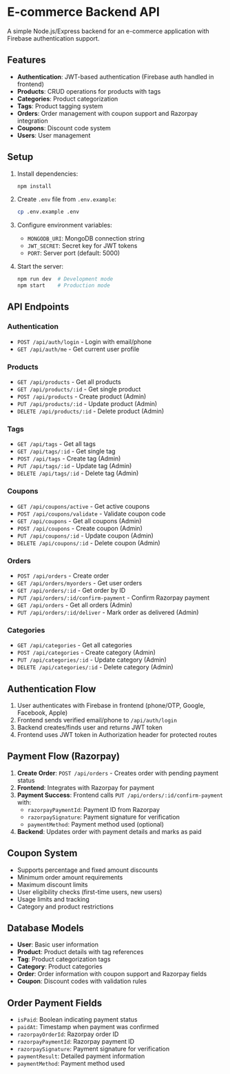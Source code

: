 # E-commerce Backend API

A simple Node.js/Express backend for an e-commerce application with Firebase authentication support.

## Features

- **Authentication**: JWT-based authentication (Firebase auth handled in frontend)
- **Products**: CRUD operations for products with tags
- **Categories**: Product categorization
- **Tags**: Product tagging system
- **Orders**: Order management with coupon support and Razorpay integration
- **Coupons**: Discount code system
- **Users**: User management

## Setup

1. Install dependencies:
   ```bash
   npm install
   ```

2. Create `.env` file from `.env.example`:
   ```bash
   cp .env.example .env
   ```

3. Configure environment variables:
   - `MONGODB_URI`: MongoDB connection string
   - `JWT_SECRET`: Secret key for JWT tokens
   - `PORT`: Server port (default: 5000)

4. Start the server:
   ```bash
   npm run dev  # Development mode
   npm start    # Production mode
   ```

## API Endpoints

### Authentication
- `POST /api/auth/login` - Login with email/phone
- `GET /api/auth/me` - Get current user profile

### Products
- `GET /api/products` - Get all products
- `GET /api/products/:id` - Get single product
- `POST /api/products` - Create product (Admin)
- `PUT /api/products/:id` - Update product (Admin)
- `DELETE /api/products/:id` - Delete product (Admin)

### Tags
- `GET /api/tags` - Get all tags
- `GET /api/tags/:id` - Get single tag
- `POST /api/tags` - Create tag (Admin)
- `PUT /api/tags/:id` - Update tag (Admin)
- `DELETE /api/tags/:id` - Delete tag (Admin)

### Coupons
- `GET /api/coupons/active` - Get active coupons
- `POST /api/coupons/validate` - Validate coupon code
- `GET /api/coupons` - Get all coupons (Admin)
- `POST /api/coupons` - Create coupon (Admin)
- `PUT /api/coupons/:id` - Update coupon (Admin)
- `DELETE /api/coupons/:id` - Delete coupon (Admin)

### Orders
- `POST /api/orders` - Create order
- `GET /api/orders/myorders` - Get user orders
- `GET /api/orders/:id` - Get order by ID
- `PUT /api/orders/:id/confirm-payment` - Confirm Razorpay payment
- `GET /api/orders` - Get all orders (Admin)
- `PUT /api/orders/:id/deliver` - Mark order as delivered (Admin)

### Categories
- `GET /api/categories` - Get all categories
- `POST /api/categories` - Create category (Admin)
- `PUT /api/categories/:id` - Update category (Admin)
- `DELETE /api/categories/:id` - Delete category (Admin)

## Authentication Flow

1. User authenticates with Firebase in frontend (phone/OTP, Google, Facebook, Apple)
2. Frontend sends verified email/phone to `/api/auth/login`
3. Backend creates/finds user and returns JWT token
4. Frontend uses JWT token in Authorization header for protected routes

## Payment Flow (Razorpay)

1. **Create Order**: `POST /api/orders` - Creates order with pending payment status
2. **Frontend**: Integrates with Razorpay for payment
3. **Payment Success**: Frontend calls `PUT /api/orders/:id/confirm-payment` with:
   - `razorpayPaymentId`: Payment ID from Razorpay
   - `razorpaySignature`: Payment signature for verification
   - `paymentMethod`: Payment method used (optional)
4. **Backend**: Updates order with payment details and marks as paid

## Coupon System

- Supports percentage and fixed amount discounts
- Minimum order amount requirements
- Maximum discount limits
- User eligibility checks (first-time users, new users)
- Usage limits and tracking
- Category and product restrictions

## Database Models

- **User**: Basic user information
- **Product**: Product details with tag references
- **Tag**: Product categorization tags
- **Category**: Product categories
- **Order**: Order information with coupon support and Razorpay fields
- **Coupon**: Discount codes with validation rules

## Order Payment Fields

- `isPaid`: Boolean indicating payment status
- `paidAt`: Timestamp when payment was confirmed
- `razorpayOrderId`: Razorpay order ID
- `razorpayPaymentId`: Razorpay payment ID
- `razorpaySignature`: Payment signature for verification
- `paymentResult`: Detailed payment information
- `paymentMethod`: Payment method used 
